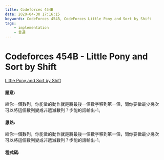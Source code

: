 ```yaml
---
title: Codeforces 454B
date: 2020-04-30 17:16:15
keywords: CodeForces 454B, CodeForces Little Pony and Sort by Shift
tags:
    - implementation
    - 普通
---
```

# Codeforces 454B - Little Pony and Sort by Shift
[Little Pony and Sort by Shift](https://codeforces.com/problemset/problem/454/B)


#### 題意:
給你一個數列，你能做的動作就是將最後一個數字移到第一個，問你要做最少幾次可以將這個數列變成非遞減數列？步能的話輸出-1。
<!-- more -->
#### 思路:
給你一個數列，你能做的動作就是將最後一個數字移到第一個，問你要做最少幾次可以將這個數列變成非遞減數列？步能的話輸出-1。

#### 程式碼:
<script src="https://gist.github.com/Daviswww/a8cd8fe5c79e1c1ac22690e83aed27a7.js"></script>